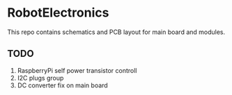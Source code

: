 # RobotElectronics
This repo contains schematics and PCB layout for main board and modules. 

## TODO 
1. RaspberryPi self power transistor controll 
2. I2C plugs group 
4. DC converter fix on main board
